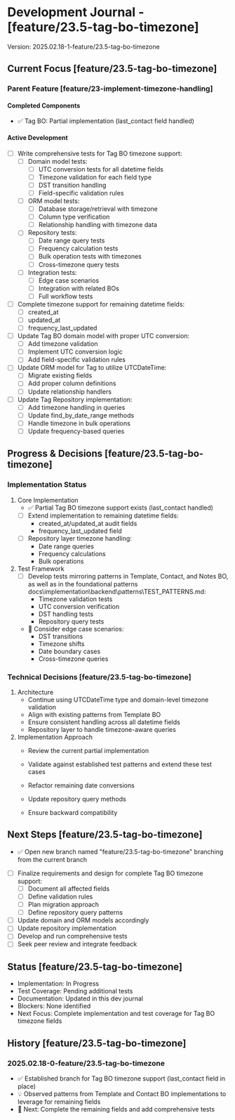 # Development Journal - [feature/23.5-tag-bo-timezone]
Version: 2025.02.18-1-feature/23.5-tag-bo-timezone

## Current Focus [feature/23.5-tag-bo-timezone]
### Parent Feature [feature/23-implement-timezone-handling]
#### Completed Components
- ✅ Tag BO: Partial implementation (last_contact field handled)
#### Active Development
- [ ] Write comprehensive tests for Tag BO timezone support:
  - [ ] Domain model tests:
    - [ ] UTC conversion tests for all datetime fields
    - [ ] Timezone validation for each field type
    - [ ] DST transition handling
    - [ ] Field-specific validation rules
  - [ ] ORM model tests:
    - [ ] Database storage/retrieval with timezone
    - [ ] Column type verification
    - [ ] Relationship handling with timezone data
  - [ ] Repository tests:
    - [ ] Date range query tests
    - [ ] Frequency calculation tests
    - [ ] Bulk operation tests with timezones
    - [ ] Cross-timezone query tests
  - [ ] Integration tests:
    - [ ] Edge case scenarios
    - [ ] Integration with related BOs
    - [ ] Full workflow tests
- [ ] Complete timezone support for remaining datetime fields:
  - [ ] created_at
  - [ ] updated_at
  - [ ] frequency_last_updated
- [ ] Update Tag BO domain model with proper UTC conversion:
  - [ ] Add timezone validation
  - [ ] Implement UTC conversion logic
  - [ ] Add field-specific validation rules
- [ ] Update ORM model for Tag to utilize UTCDateTime:
  - [ ] Migrate existing fields
  - [ ] Add proper column definitions
  - [ ] Update relationship handlers
- [ ] Update Tag Repository implementation:
  - [ ] Add timezone handling in queries
  - [ ] Update find_by_date_range methods
  - [ ] Handle timezone in bulk operations
  - [ ] Update frequency-based queries

## Progress & Decisions [feature/23.5-tag-bo-timezone]
### Implementation Status
1. Core Implementation
   - ✅ Partial Tag BO timezone support exists (last_contact handled)
   - [ ] Extend implementation to remaining datetime fields:
     * created_at/updated_at audit fields
     * frequency_last_updated field
   - [ ] Repository layer timezone handling:
     * Date range queries
     * Frequency calculations
     * Bulk operations
2. Test Framework
   - [ ] Develop tests mirroring patterns in Template, Contact, and Notes BO, as well as in the foundational patterns docs\implementation\backend\patterns\TEST_PATTERNS.md:
     * Timezone validation tests
     * UTC conversion verification
     * DST handling tests
     * Repository query tests
   - 🔄 Consider edge case scenarios:
     * DST transitions
     * Timezone shifts
     * Date boundary cases
     * Cross-timezone queries

### Technical Decisions [feature/23.5-tag-bo-timezone]
1. Architecture
   - Continue using UTCDateTime type and domain-level timezone validation
   - Align with existing patterns from Template BO
   - Ensure consistent handling across all datetime fields
   - Repository layer to handle timezone-aware queries
2. Implementation Approach
   - Review the current partial implementation
   - Validate against established test patterns and extend these test cases
   - Refactor remaining date conversions
   - Update repository query methods

   - Ensure backward compatibility

## Next Steps [feature/23.5-tag-bo-timezone]
- ✅ Open new branch named "feature/23.5-tag-bo-timezone" branching from the current branch
- [ ] Finalize requirements and design for complete Tag BO timezone support:
  - [ ] Document all affected fields
  - [ ] Define validation rules
  - [ ] Plan migration approach
  - [ ] Define repository query patterns
- [ ] Update domain and ORM models accordingly
- [ ] Update repository implementation
- [ ] Develop and run comprehensive tests
- [ ] Seek peer review and integrate feedback

## Status [feature/23.5-tag-bo-timezone]
- Implementation: In Progress
- Test Coverage: Pending additional tests
- Documentation: Updated in this dev journal
- Blockers: None identified
- Next Focus: Complete implementation and test coverage for Tag BO timezone fields

## History [feature/23.5-tag-bo-timezone]
### 2025.02.18-0-feature/23.5-tag-bo-timezone
- ✅ Established branch for Tag BO timezone support (last_contact field in place)
- 💡 Observed patterns from Template and Contact BO implementations to leverage for remaining fields
- 🔄 Next: Complete the remaining fields and add comprehensive tests
